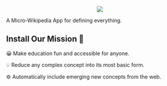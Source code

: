 <div align="center">
  <img src="https://dinf.net/static/logo.c9285940.svg">
</div>

  A Micro-Wikipedia App for defining everything.

## Install Our Mission 🚀


😀  Make education fun and accessible for anyone.


💡   Reduce any complex concept into its most basic form.


⚙️  Automatically include emerging new concepts from the web.


